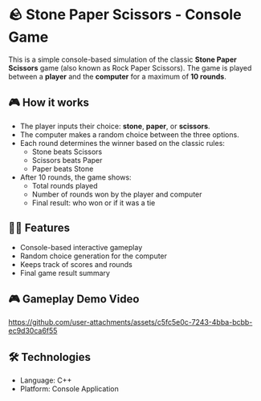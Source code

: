# 🪨 Stone Paper Scissors - Console Game

This is a simple console-based simulation of the classic **Stone Paper Scissors** game (also known as Rock Paper Scissors). The game is played between a **player** and the **computer** for a maximum of **10 rounds**.

## 🎮 How it works

- The player inputs their choice: **stone**, **paper**, or **scissors**.
- The computer makes a random choice between the three options.
- Each round determines the winner based on the classic rules:
  - Stone beats Scissors
  - Scissors beats Paper
  - Paper beats Stone
- After 10 rounds, the game shows:
  - Total rounds played
  - Number of rounds won by the player and computer
  - Final result: who won or if it was a tie

## 👨‍💻 Features

- Console-based interactive gameplay
- Random choice generation for the computer
- Keeps track of scores and rounds
- Final game result summary

 ## 🎮 Gameplay Demo Video  
 https://github.com/user-attachments/assets/c5fc5e0c-7243-4bba-bcbb-ec9d30ca6f55

## 🛠️ Technologies

- Language: C++
- Platform: Console Application

